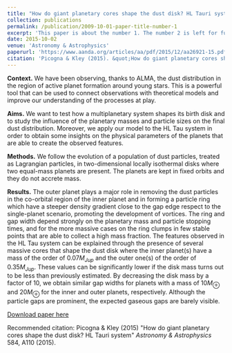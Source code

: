 ```yaml
---
title: "How do giant planetary cores shape the dust disk? HL Tauri system"
collection: publications
permalink: /publication/2009-10-01-paper-title-number-1
excerpt: 'This paper is about the number 1. The number 2 is left for future work.'
date: 2015-10-02
venue: 'Astronomy & Astrophysics'
paperurl: 'https://www.aanda.org/articles/aa/pdf/2015/12/aa26921-15.pdf'
citation: 'Picogna & Kley (2015). &quot;How do giant planetary cores shape the dust disk? HL Tauri system.&quot; <i>Astronomy & Astrophysics</i>. 584, A110.'
---
```

**Context.** We have been observing, thanks to ALMA, the dust distribution in the region of active planet formation around young
stars. This is a powerful tool that can be used to connect observations with theoretical models and improve our understanding of the
processes at play.

**Aims.** We want to test how a multiplanetary system shapes its birth disk and to study the influence of the planetary masses and particle
sizes on the final dust distribution. Moreover, we apply our model to the HL Tau system in order to obtain some insights on the
physical parameters of the planets that are able to create the observed features.

**Methods.** We follow the evolution of a population of dust particles, treated as Lagrangian particles, in two-dimensional locally
isothermal disks where two equal-mass planets are present. The planets are kept in fixed orbits and they do not accrete mass.

**Results.** The outer planet plays a major role in removing the dust particles in the co-orbital region of the inner planet and in forming
a particle ring which have a steeper density gradient close to the gap edge respect to the single-planet scenario, promoting the
development of vortices. The ring and gap width depend strongly on the planetary mass and particle stopping times, and for the more
massive cases on the ring clumps in few stable points that are able to collect a high mass fraction. The features observed in the HL Tau
system can be explained through the presence of several massive cores that shape the dust disk where the inner planet(s) have a mass
of the order of $0.07 M_{Jup}$ and the outer one(s) of the order of $0.35 M_{Jup}$. These values can be significantly lower if the disk mass turns
out to be less than previously estimated. By decreasing the disk mass by a factor of $10$, we obtain similar gap widths for planets with a
mass of $10 M_\oplus$ and $20 M_\oplus$ for the inner and outer planets, respectively. Although the particle gaps are prominent, the expected gaseous
gaps are barely visible.

[Download paper here](http://GiovanniPicogna.github.io/files/paper1.pdf)

Recommended citation: Picogna & Kley (2015) "How do giant planetary cores shape the dust disk? HL Tauri system" <i>Astronomy & Astrophysics</i> 584, A110 (2015).